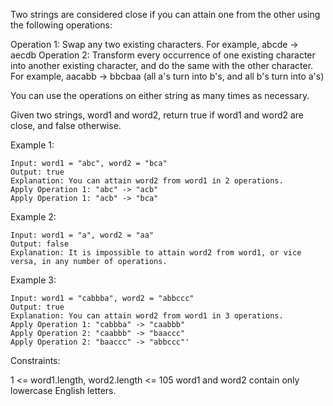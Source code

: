Two strings are considered close if you can attain one from the other using the following operations:

Operation 1: Swap any two existing characters.
    For example, abcde -> aecdb
Operation 2: Transform every occurrence of one existing character into another existing character, and do the same with the other character.
    For example, aacabb -> bbcbaa (all a's turn into b's, and all b's turn into a's)


You can use the operations on either string as many times as necessary.

Given two strings, word1 and word2, return true if word1 and word2 are close, and false otherwise.

 

Example 1:

    Input: word1 = "abc", word2 = "bca"
    Output: true
    Explanation: You can attain word2 from word1 in 2 operations.
    Apply Operation 1: "abc" -> "acb"
    Apply Operation 1: "acb" -> "bca"

Example 2:

    Input: word1 = "a", word2 = "aa"
    Output: false
    Explanation: It is impossible to attain word2 from word1, or vice versa, in any number of operations.

Example 3:

    Input: word1 = "cabbba", word2 = "abbccc"
    Output: true
    Explanation: You can attain word2 from word1 in 3 operations.
    Apply Operation 1: "cabbba" -> "caabbb"
    Apply Operation 2: "caabbb" -> "baaccc"
    Apply Operation 2: "baaccc" -> "abbccc"'
 

Constraints:

1 <= word1.length, word2.length <= 105
word1 and word2 contain only lowercase English letters.